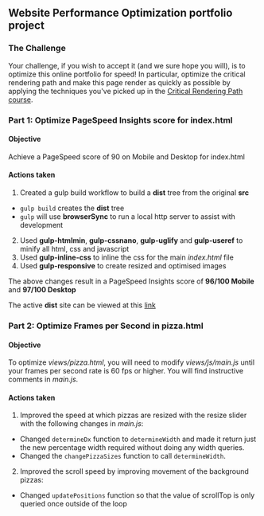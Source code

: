 ## Website Performance Optimization portfolio project

### The Challenge

Your challenge, if you wish to accept it (and we sure hope you will), is to optimize this online portfolio for speed! In particular, optimize the critical rendering path and make this page render as quickly as possible by applying the techniques you've picked up in the [Critical Rendering Path course](https://www.udacity.com/course/ud884).

### Part 1: Optimize PageSpeed Insights score for index.html

#### Objective
Achieve a PageSpeed score of 90 on Mobile and Desktop for index.html

#### Actions taken
1. Created a gulp build workflow to build a **dist** tree from the original **src**
  * `gulp build` creates the **dist** tree
  * `gulp` will use **browserSync** to run a local http server to assist with development
2. Used **gulp-htmlmin**, **gulp-cssnano**, **gulp-uglify** and **gulp-useref** to minify all html, css and javascript
3. Used **gulp-inline-css** to inline the css for the main *index.html* file
4. Used **gulp-responsive** to create resized and optimised images

The above changes result in a PageSpeed Insights score of **96/100 Mobile** and **97/100 Desktop**

The active **dist** site can be viewed at this [link](http://ritchmct.github.io/frontend-nanodegree-mobile-portfolio/dist/index.html)

### Part 2: Optimize Frames per Second in pizza.html

#### Objective
To optimize *views/pizza.html*, you will need to modify *views/js/main.js* until your frames per second rate is 60 fps or higher. You will find instructive comments in *main.js*.

#### Actions taken
1. Improved the speed at which pizzas are resized with the resize slider with the following changes in *main.js*:
  * Changed `determineDx` function to `determineWidth` and made it return just the new percentage width required without doing any width queries.
  * Changed the `changePizzaSizes` function to call `determineWidth`.
2. Improved the scroll speed by improving movement of the background pizzas:
  * Changed `updatePositions` function so that the value of scrollTop is only queried once outside of the loop


